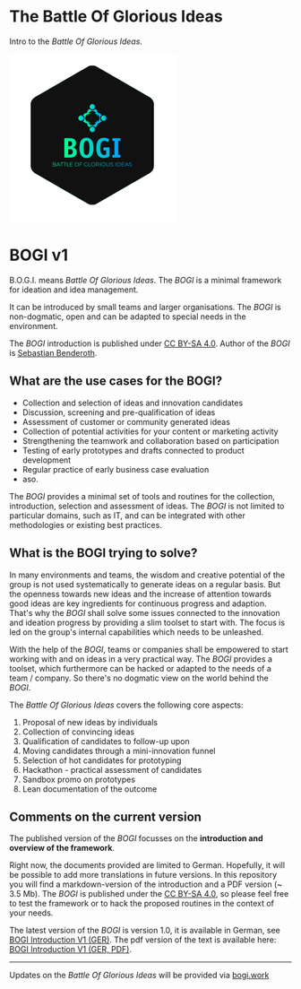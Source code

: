 # The Battle Of Glorious Ideas

Intro to the _Battle Of Glorious Ideas_.

<img src="./de/media_v1/media/image1.png" style="margin:0 auto;"/>

# BOGI v1

B.O.G.I. means _Battle Of Glorious Ideas_. 
The _BOGI_ is a minimal framework for ideation and idea management.

It can be introduced by small teams and larger organisations.
The _BOGI_ is non-dogmatic, open and can be adapted to special needs in the environment.

The _BOGI_ introduction is published under [CC BY-SA 4.0](https://creativecommons.org/licenses/by-sa/4.0/).
Author of the _BOGI_ is [Sebastian Benderoth](mailto:innovate@bogi.work).  

## What are the use cases for the BOGI?

 - Collection and selection of ideas and innovation candidates
 - Discussion, screening and pre-qualification of ideas
 - Assessment of customer or community generated ideas
 - Collection of potential activities for your content or marketing activity
 - Strengthening the teamwork and collaboration based on participation
 - Testing of early prototypes and drafts connected to product development
 - Regular practice of early business case evaluation
 - aso.

 The _BOGI_ provides a minimal set of tools and routines for the collection, introduction, selection and assessment of ideas. The _BOGI_ is not limited to particular domains, such as IT, and can be integrated 
 with other methodologies or existing best practices. 

## What is the BOGI trying to solve?

In many environments and teams, the wisdom and creative potential of the group is not used systematically to generate ideas on a regular basis. But the openness towards new ideas and the increase of attention towards good ideas are key ingredients for continuous progress and adaption. That's why the _BOGI_ shall solve some issues connected to the innovation and ideation progress by providing a slim toolset to start with. The focus is led on the group's internal capabilities which needs to be unleashed.

With the help of the _BOGI_, teams or companies shall be empowered to start working with and on ideas in a very practical way.
The _BOGI_ provides a toolset, which furthermore can be hacked or adapted to the needs of a team / company. So there's no dogmatic view on the world behind the _BOGI_.

The _Battle Of Glorious Ideas_ covers the following core aspects:

 1) Proposal of new ideas by individuals
 2) Collection of convincing ideas
 3) Qualification of candidates to follow-up upon
 4) Moving candidates through a mini-innovation funnel
 5) Selection of hot candidates for prototyping
 6) Hackathon - practical assessment of candidates
 7) Sandbox promo on prototypes
 8) Lean documentation of the outcome  

## Comments on the current version

The published version of the _BOGI_ focusses on the **introduction and overview of the framework**.

Right now, the documents provided are limited to German. Hopefully, it will be possible to add more translations in future versions. In this repository you will find a markdown-version of the introduction and a PDF version (~ 3.5 Mb). 
The _BOGI_ is published under the [CC BY-SA 4.0](https://creativecommons.org/licenses/by-sa/4.0/), so please feel free to test the framework or to hack the proposed routines in the context of your needs. 

The latest version of the _BOGI_ is version 1.0, it is available in German, see [BOGI Introduction V1 (GER)](./de/BOGI_Introduction_v1_GER.md). The pdf version of the text is available here: [BOGI Introduction V1 (GER, PDF)](./de/pdf/BOGI_v1_GER.pdf). 

---

Updates on the _Battle Of Glorious Ideas_ will be provided via [bogi.work](https://bogi.work)

